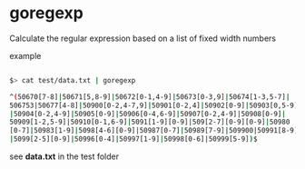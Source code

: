 # goregexp


Calculate the regular expression based on a list of fixed width numbers

example

```sh

$> cat test/data.txt | goregexp

^(50670[7-8]|50671[5,8-9]|50672[0-1,4-9]|50673[0-3,9]|50674[1-3,5-7]|
506753|50677[4-8]|50900[0-2,4-7,9]|50901[0-2,4]|50902[0-9]|50903[0,5-9]
|50904[0-2,4-9]|50905[0-9]|50906[0-4,6-9]|50907[0-2,4-9]|50908[0-9]|
50909[1-2,5-9]|50910[0-1,6-9]|5091[1-9][0-9]|509[2-7][0-9][0-9]|50980
[0-7]|50983[1-9]|5098[4-6][0-9]|50987[0-7]|50989[7-9]|509900|50991[8-9]
|5099[2-5][0-9]|50996[0-4]|50997[1-9]|50998[0-6]|50999[5-9])$
```

see **data.txt** in the test folder
